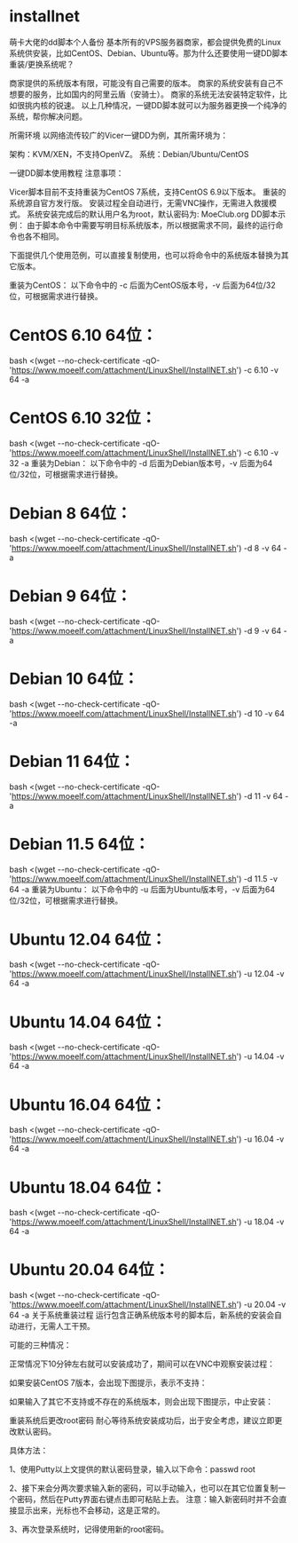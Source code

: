 # installnet
萌卡大佬的dd脚本个人备份
基本所有的VPS服务器商家，都会提供免费的Linux系统供安装，比如CentOS、Debian、Ubuntu等。那为什么还要使用一键DD脚本重装/更换系统呢？

商家提供的系统版本有限，可能没有自己需要的版本。
商家的系统安装有自己不想要的服务，比如国内的阿里云盾（安骑士）。
商家的系统无法安装特定软件，比如很挑内核的锐速。
以上几种情况，一键DD脚本就可以为服务器更换一个纯净的系统，帮你解决问题。

所需环境
以网络流传较广的Vicer一键DD为例，其所需环境为：

架构：KVM/XEN，不支持OpenVZ。
系统：Debian/Ubuntu/CentOS

一键DD脚本使用教程
注意事项：

Vicer脚本目前不支持重装为CentOS 7系统，支持CentOS 6.9以下版本。
重装的系统源自官方发行版。
安装过程全自动进行，无需VNC操作，无需进入救援模式。
系统安装完成后的默认用户名为root，默认密码为: MoeClub.org
DD脚本示例：
由于脚本命令中需要写明目标系统版本，所以根据需求不同，最终的运行命令也各不相同。

下面提供几个使用范例，可以直接复制使用，也可以将命令中的系统版本替换为其它版本。

重装为CentOS：
以下命令中的 -c 后面为CentOS版本号，-v 后面为64位/32位，可根据需求进行替换。

# CentOS 6.10 64位：
bash <(wget --no-check-certificate -qO- 'https://www.moeelf.com/attachment/LinuxShell/InstallNET.sh') -c 6.10 -v 64 -a
# CentOS 6.10 32位：
bash <(wget --no-check-certificate -qO- 'https://www.moeelf.com/attachment/LinuxShell/InstallNET.sh') -c 6.10 -v 32 -a
重装为Debian：
以下命令中的 -d 后面为Debian版本号，-v 后面为64位/32位，可根据需求进行替换。

# Debian 8 64位：
bash <(wget --no-check-certificate -qO- 'https://www.moeelf.com/attachment/LinuxShell/InstallNET.sh') -d 8 -v 64 -a
# Debian 9 64位：
bash <(wget --no-check-certificate -qO- 'https://www.moeelf.com/attachment/LinuxShell/InstallNET.sh') -d 9 -v 64 -a
# Debian 10 64位：
bash <(wget --no-check-certificate -qO- 'https://www.moeelf.com/attachment/LinuxShell/InstallNET.sh') -d 10 -v 64 -a
# Debian 11 64位：
bash <(wget --no-check-certificate -qO- 'https://www.moeelf.com/attachment/LinuxShell/InstallNET.sh') -d 11 -v 64 -a
# Debian 11.5 64位：
bash <(wget --no-check-certificate -qO- 'https://www.moeelf.com/attachment/LinuxShell/InstallNET.sh') -d 11.5 -v 64 -a
重装为Ubuntu：
以下命令中的 -u 后面为Ubuntu版本号，-v 后面为64位/32位，可根据需求进行替换。

# Ubuntu 12.04 64位：
bash <(wget --no-check-certificate -qO- 'https://www.moeelf.com/attachment/LinuxShell/InstallNET.sh') -u 12.04 -v 64 -a
# Ubuntu 14.04 64位：
bash <(wget --no-check-certificate -qO- 'https://www.moeelf.com/attachment/LinuxShell/InstallNET.sh') -u 14.04 -v 64 -a
# Ubuntu 16.04 64位：
bash <(wget --no-check-certificate -qO- 'https://www.moeelf.com/attachment/LinuxShell/InstallNET.sh') -u 16.04 -v 64 -a
# Ubuntu 18.04 64位：
bash <(wget --no-check-certificate -qO- 'https://www.moeelf.com/attachment/LinuxShell/InstallNET.sh') -u 18.04 -v 64 -a
# Ubuntu 20.04 64位：
bash <(wget --no-check-certificate -qO- 'https://www.moeelf.com/attachment/LinuxShell/InstallNET.sh') -u 20.04 -v 64 -a
关于系统重装过程
运行包含正确系统版本号的脚本后，新系统的安装会自动进行，无需人工干预。

可能的三种情况：

正常情况下10分钟左右就可以安装成功了，期间可以在VNC中观察安装过程：


如果安装CentOS 7版本，会出现下图提示，表示不支持：


如果输入了其它不支持或不存在的系统版本，则会出现下图提示，中止安装：


重装系统后更改root密码
耐心等待系统安装成功后，出于安全考虑，建议立即更改默认密码。

具体方法：

1、使用Putty以上文提供的默认密码登录，输入以下命令：passwd root

2、接下来会分两次要求输入新的密码，可以手动输入，也可以在其它位置复制一个密码，然后在Putty界面右键点击即可粘贴上去。
注意：输入新密码时并不会直接显示出来，光标也不会移动，这是正常的。

3、再次登录系统时，记得使用新的root密码。
